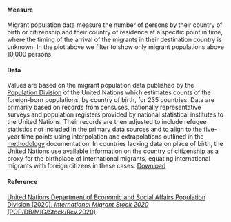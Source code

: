 #### Measure
Migrant population data measure the number of persons by their country of birth or citizenship and their country of residence at a specific point in time, where the timing of the arrival of the migrants in their destination country is unknown. In the plot above we filter to show only migrant populations above 10,000 persons. 

#### Data
Values are based on the migrant population data published by the [Population Division](https://www.un.org/development/desa/pd/) of the United Nations which estimates counts of the foreign-born populations, by country of birth, for 235 countries. Data are primarily based on records from censuses, nationally representative surveys and population registers provided by national statistical institutes to the United Nations. Their records are then adjusted to include refugee statistics not included in the primary data sources and to align to the five-year time points using interpolation and extrapolations outlined in the [methodology](https://www.un.org/development/desa/pd/content/international-migrant-stock) documentation. In countries lacking data on place of birth, the United Nations use available information on the country of citizenship as a proxy for the birthplace of international migrants, equating international migrants with foreign citizens in these cases. 
[Download]( https://www.un.org/development/desa/pd/content/international-migrant-stock)

#### Reference
[United Nations Department of Economic and Social Affairs Population Division (2020). *International Migrant Stock 2020* (POP/DB/MIG/Stock/Rev.2020)](https://www.un.org/development/desa/pd/content/international-migrant-stock)
